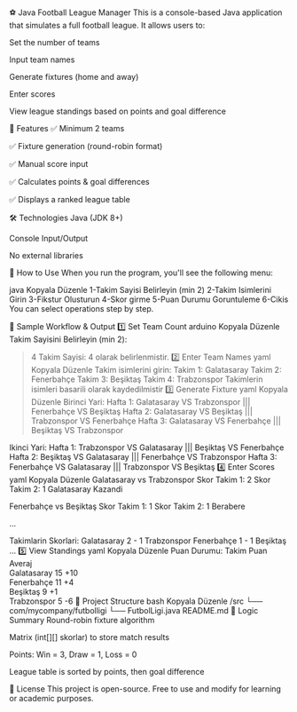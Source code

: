 ⚽ Java Football League Manager
This is a console-based Java application that simulates a full football league. It allows users to:

Set the number of teams

Input team names

Generate fixtures (home and away)

Enter scores

View league standings based on points and goal difference

🎯 Features
✅ Minimum 2 teams

✅ Fixture generation (round-robin format)

✅ Manual score input

✅ Calculates points & goal differences

✅ Displays a ranked league table

🛠 Technologies
Java (JDK 8+)

Console Input/Output

No external libraries

🚀 How to Use
When you run the program, you'll see the following menu:

java
Kopyala
Düzenle
1-Takim Sayisi Belirleyin (min 2)
2-Takim Isimlerini Girin
3-Fikstur Olusturun
4-Skor girme
5-Puan Durumu Goruntuleme
6-Cikis
You can select operations step by step.

📸 Sample Workflow & Output
1️⃣ Set Team Count
arduino
Kopyala
Düzenle
Takim Sayisini Belirleyin (min 2):
> 4
Takim Sayisi: 4 olarak belirlenmistir.
2️⃣ Enter Team Names
yaml
Kopyala
Düzenle
Takim isimlerini girin:
Takim 1: Galatasaray
Takim 2: Fenerbahçe
Takim 3: Beşiktaş
Takim 4: Trabzonspor
Takimlerin isimleri basarili olarak kaydedilmistir
3️⃣ Generate Fixture
yaml
Kopyala
Düzenle
Birinci Yari:
Hafta 1: Galatasaray VS Trabzonspor ||| Fenerbahçe VS Beşiktaş
Hafta 2: Galatasaray VS Beşiktaş ||| Trabzonspor VS Fenerbahçe
Hafta 3: Galatasaray VS Fenerbahçe ||| Beşiktaş VS Trabzonspor

Ikinci Yari:
Hafta 1: Trabzonspor VS Galatasaray ||| Beşiktaş VS Fenerbahçe
Hafta 2: Beşiktaş VS Galatasaray ||| Fenerbahçe VS Trabzonspor
Hafta 3: Fenerbahçe VS Galatasaray ||| Trabzonspor VS Beşiktaş
4️⃣ Enter Scores
yaml
Kopyala
Düzenle
Galatasaray vs Trabzonspor
Skor Takim 1: 2
Skor Takim 2: 1
Galatasaray Kazandi

Fenerbahçe vs Beşiktaş
Skor Takim 1: 1
Skor Takim 2: 1
Berabere

...

Takimlarin Skorlari:
Galatasaray 2 - 1 Trabzonspor
Fenerbahçe 1 - 1 Beşiktaş
...
5️⃣ View Standings
yaml
Kopyala
Düzenle
Puan Durumu:
Takim           Puan       Averaj    
Galatasaray     15         +10       
Fenerbahçe      11         +4        
Beşiktaş        9          +1        
Trabzonspor     5          -6
📂 Project Structure
bash
Kopyala
Düzenle
/src
 └── com/mycompany/futbolligi
     └── FutbolLigi.java
README.md
🧠 Logic Summary
Round-robin fixture algorithm

Matrix (int[][] skorlar) to store match results

Points: Win = 3, Draw = 1, Loss = 0

League table is sorted by points, then goal difference

📄 License
This project is open-source. Free to use and modify for learning or academic purposes.

